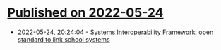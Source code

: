 # [Published on 2022-05-24](index.md)

* [2022-05-24, 20:24:04](https://news.ycombinator.com/item?id=31497139) - [Systems Interoperability Framework: open standard to link school systems](https://www.nsip.edu.au/systems-interoperability-framework)
